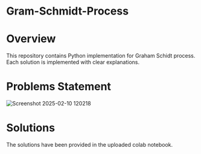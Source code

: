 # Gram-Schmidt-Process

# Overview

This repository contains Python implementation for Graham Schidt process. Each solution is implemented with clear explanations.

# Problems Statement

![Screenshot 2025-02-10 120218](https://github.com/user-attachments/assets/25121397-60fb-4301-b5bc-57d81e6b92ce)

# Solutions

The solutions have been provided in the uploaded colab notebook.
